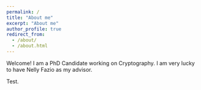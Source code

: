 ```yaml
---
permalink: /
title: "About me"
excerpt: "About me"
author_profile: true
redirect_from: 
  - /about/
  - /about.html
---
```


Welcome! I am a PhD Candidate working on Cryptography. I am very lucky to have Nelly Fazio as my advisor.

Test.
